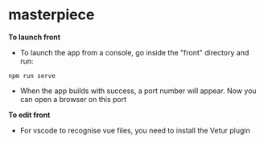 # masterpiece
 **To launch front**
- To launch the app from a console, go inside the "front" directory and run: 
```
npm run serve
```
- When the app builds with success, a port number will appear. Now you can open a browser on this port <br/>


**To edit front**
- For vscode to recognise vue files, you need to install the Vetur plugin
